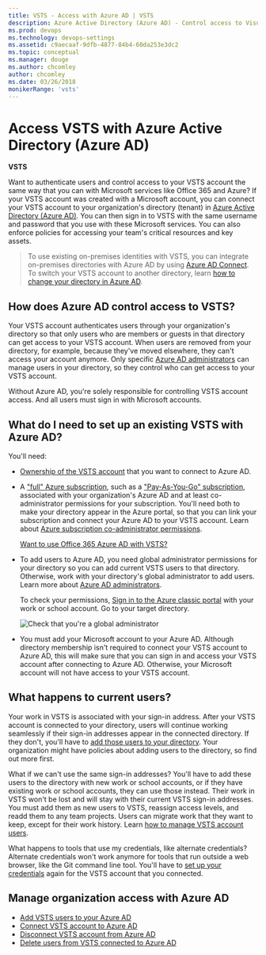 ```yaml
---
title: VSTS - Access with Azure AD | VSTS
description: Azure Active Directory (Azure AD) - Control access to Visual Studio Team Services (VSTS, Visual Studio Online, VSO)
ms.prod: devops
ms.technology: devops-settings
ms.assetid: c9aecaaf-9dfb-4877-84b4-60da253e3dc2
ms.topic: conceptual
ms.manager: douge
ms.author: chcomley
author: chcomley
ms.date: 03/26/2018
monikerRange: 'vsts'
---
```


# Access VSTS with Azure Active Directory (Azure AD)

**VSTS**

Want to authenticate users and control access to
your VSTS account the same way that you
can with Microsoft services like Office 365 and Azure?
If your VSTS account was created with a Microsoft account,
you can connect your VSTS account to your
organization's directory (tenant) in
[Azure Active Directory (Azure AD)](https://azure.microsoft.com/en-us/documentation/articles/active-directory-whatis/).
You can then sign in to VSTS with the same username
and password that you use with these Microsoft services.
You can also enforce policies for accessing
your team's critical resources and key assets.

> To use existing on-premises identities with VSTS,
> you can integrate on-premises directories with Azure AD by using
> [Azure AD Connect](https://azure.microsoft.com/en-us/documentation/articles/active-directory-aadconnect/).
> To switch your VSTS account to another directory,
> learn [how to change your directory in Azure AD](change-azure-active-directory-vsts-account.md).

## How does Azure AD control access to VSTS?

Your VSTS account authenticates users
through your organization's directory so that
only users who are members or guests in that directory can
get access to your VSTS account.
When users are removed from your directory,
for example, because they've moved elsewhere,
they can't access your account anymore.
Only specific [Azure AD administrators](https://azure.microsoft.com/en-us/documentation/articles/active-directory-assign-admin-roles/)
can manage users in your directory,
so they control who can get access to your VSTS account.

Without Azure AD, you're solely responsible for
controlling VSTS account access.
And all users must sign in with Microsoft accounts.

<a name="permissions"></a>

## What do I need to set up an existing VSTS with Azure AD?

You'll need:

* [Ownership of the VSTS account](faq-add-delete-users.md#find-owner) that you want to connect to Azure AD.

* A ["full" Azure subscription](https://azure.microsoft.com/en-us/pricing/purchase-options/),
such as a ["Pay-As-You-Go" subscription](https://azure.microsoft.com/en-us/offers/ms-azr-0003p/),
associated with your organization's Azure AD and at
least co-administrator permissions for your subscription.
You'll need both to make your directory appear in the Azure portal,
so that you can link your subscription and connect your
Azure AD to your VSTS account. Learn about
[Azure subscription co-administrator permissions](../billing/add-backup-billing-managers.md).

  [Want to use Office 365 Azure AD with VSTS?](faq-azure-access.md#o365aad)

* To add users to Azure AD, you need global administrator permissions for your directory so you can add current VSTS users to that directory.
Otherwise, work with your directory's global administrator to add users.
Learn more about [Azure AD administrators](https://azure.microsoft.com/en-us/documentation/articles/active-directory-assign-admin-roles/).

  To check your permissions, [Sign in to the Azure classic portal](https://manage.windowsazure.com/) with your
  work or school account. Go to your target directory.

  ![Check that you're a global administrator](_img/manage-work-access/azureadadmin.png)

* You must add your Microsoft account to your Azure AD. Although directory membership isn't required to
connect your VSTS account to Azure AD, this will make sure that you can sign in and
access your VSTS account after connecting to Azure AD. Otherwise, your Microsoft account will not have access to
your VSTS account.

## What happens to current users?

Your work in VSTS is associated with your sign-in address.
After your VSTS account is connected to your directory,
users will continue working seamlessly if their
sign-in addresses appear in the connected directory.
If they don't, you'll have to [add those users to your directory](add-users-to-aad.md#SetUpCurrentUsers).
Your organization might have policies about adding users to the directory,
so find out more first.

What if we can't use the same sign-in addresses?  You'll have to add these users to the directory with new work or school accounts,
or if they have existing work or school accounts, they can use those instead. Their work in VSTS
won't be lost and will stay with their current VSTS sign-in addresses.  You must add them as new
users to VSTS, reassign access levels, and readd them to any team projects. Users can migrate work that they want to keep,
except for their work history. Learn [how to manage VSTS account users](add-account-users-assign-access-levels.md).

What happens to tools that use my credentials, like alternate credentials?  Alternate credentials won't work anymore for
tools that run outside a web browser, like the Git command line tool.  You'll have
to [set up your credentials](http://support.microsoft.com/kb/2991274/en-us) again for the VSTS account that you connected.

## Manage organization access with Azure AD

* [Add VSTS users to your Azure AD](add-users-to-aad.md)
* [Connect VSTS account to Azure AD](connect-account-to-aad.md)
* [Disconnect VSTS account from Azure AD](disconnect-account-from-aad.md)
* [Delete users from VSTS connected to Azure AD](delete-users-from-services-aad.md)
